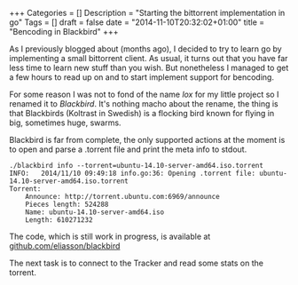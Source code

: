 +++
Categories = []
Description = "Starting the bittorrent implementation in go"
Tags = []
draft = false
date = "2014-11-10T20:32:02+01:00"
title = "Bencoding in Blackbird"
+++

As I previously blogged about (months ago), I decided to try to learn go by implementing a
small bittorrent client. As usual, it turns out that you have far less time
to learn new stuff than you wish. But nonetheless I managed to get a few hours
to read up on and to start implement support for bencoding.


For some reason I was not to fond of the name *lox* for my little project
so I renamed it to *Blackbird*. It's nothing macho about the rename, the thing
is that Blackbirds (Koltrast in Swedish) is a flocking bird known for flying
in big, sometimes huge, swarms.


Blackbird is far from complete, the only supported actions at the moment is
to open and parse a .torrent file and print the meta info to stdout.


    ./blackbird info --torrent=ubuntu-14.10-server-amd64.iso.torrent
    INFO:   2014/11/10 09:49:18 info.go:36: Opening .torrent file: ubuntu-14.10-server-amd64.iso.torrent
    Torrent:
        Announce: http://torrent.ubuntu.com:6969/announce
        Pieces length: 524288
        Name: ubuntu-14.10-server-amd64.iso
        Length: 610271232


The code, which is still work in progress, is available at
[github.com/eliasson/blackbird](https://github.com/eliasson/blackbird)

The next task is to connect to the Tracker and read some stats on the torrent.